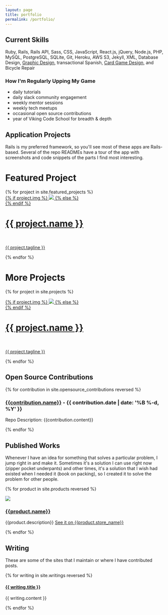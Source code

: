 ```yaml
---
layout: page
title: portfolio
permalink: /portfolio/
---
```


<div class="portfolio-index">

  <h2>Current Skills</h2>

  <p class="section-explanation">Ruby, Rails, Rails API, Sass, CSS, JavaScript, React.js, jQuery, Node.js, PHP, MySQL, PostgreSQL, SQLite, Git, Heroku, AWS S3, Jekyll, XML, Database Design, <a href="https://www.localflavormarketing.com/#portfolio" target="_blank">Graphic Design</a>, transactional Spanish, <a href="https://www.thegamecrafter.com/designers/anne-richardson" target="_blank">Card Game Design</a>, and Bicycle Repair</p>

<div class="centered">
  <h3>How I'm Regularly Upping My Game</h3>
  <ul>
    <li>daily tutorials</li>
    <li>daily slack community engagement</li>
    <li>weekly mentor sessions</li>
    <li>weekly tech meetups</li>
    <li>occasional open source contributions</li>
    <li>year of Viking Code School for breadth & depth</li>
  </ul>
</div>

  <h2>Application Projects</h2>

  <p class="section-explanation">Rails is my preferred framework, so you'll see most of these apps are Rails-based. Several of the repo READMEs have a tour of the app with screenshots and code snippets of the parts I find most interesting.</p>

  <div class="rails-sites">
    <div class="projects-subhead">
      <h1>Featured Project</h1>
    </div> <!-- projects-subhead -->
  {% for project in site.featured_projects %}
    <div class="featured">
      <div class="thumbnail">
        <a href="{{ project.url }}">
          {% if project.img %}
          <img class="thumbnail" src="{{ project.img }}"/>
          {% else %}
          <div class="thumbnail blankbox"></div>
          {% endif %}
          <span>
            <h1>{{ project.name }}</h1>
            <br/>
            <p>{{ project.tagline }}</p>
          </span>
        </a>
      </div>
    </div>
  {% endfor %}
  </div> <!-- .rails-sites -->

  <div class="rails-sites">
    <div class="projects-subhead">
      <h1>More Projects</h1>
    </div> <!-- projects-subhead -->

  {% for project in site.projects %}
    <div class="project">
      <div class="thumbnail">
        <a href="{{ project.url }}">
          {% if project.img %}
          <img class="thumbnail" src="{{ project.img }}"/>
          {% else %}
          <div class="thumbnail blankbox"></div>
          {% endif %}
          <span>
            <h1>{{ project.name }}</h1>
            <br/>
            <p>{{ project.tagline }}</p>
          </span>
        </a>
      </div>
    </div>
  {% endfor %}
  </div> <!-- .rails-sites -->

<h2>Open Source Contributions</h2>

<div class="open-source">

  {% for contribution in site.opensource_contributions reversed %}
    <article>
      <h3>
        <a href="{{contribution.site_url}}" target="_blank" alt="{{contribution.name}}">{{contribution.name}}</a>
        <span class="post-meta"> - {{ contribution.date | date: '%B %-d, %Y' }}</span>
      </h3>
      <p><span>Repo Description:</span> {{contribution.content}}</p>
    </article>
  {% endfor %}

</div><!-- open-source -->


<h2>Published Works</h2>

<p class="section-explanation">Whenever I have an idea for something that solves a particular problem, I jump right in and make it. Sometimes it's a solution I can use right now (zipper pocket underpants) and other times, it's a solution that I wish had existed when I needed it (book on packing), so I created it to solve the problem for other people.</p>

<div class="products">

  {% for product in site.products reversed %}
    <article>
      <a href="{{product.store_url}}" target="_blank" alt="{{product.store_name}}"><img src="{{product.img}}"></a>
      <div class="explanation">
        <a href="{{product.store_url}}" target="_blank" alt="{{product.store_name}}"><h3>{{product.name}}</h3></a>
        <p>{{product.description}} <a href="{{product.store_url}}" target="_blank" alt="{{product.store_name}}">See it on {{product.store_name}}</a></p>
      </div>
    </article>
  {% endfor %}

</div><!-- products -->


<h2>Writing</h2>
<p class="section-explanation">These are some of the sites that I maintain or where I have contributed posts.</p>

<div class="writing">

{% for writing in site.writings reversed %}
  <article>
    <h4><a href="{{ writing.site_url }}">{{ writing.title }}</a></h4>
    <p>{{ writing.content }}</p>
  </article>
{% endfor %}

</div> <!-- writing -->

</div> <!-- portfolio-index -->
